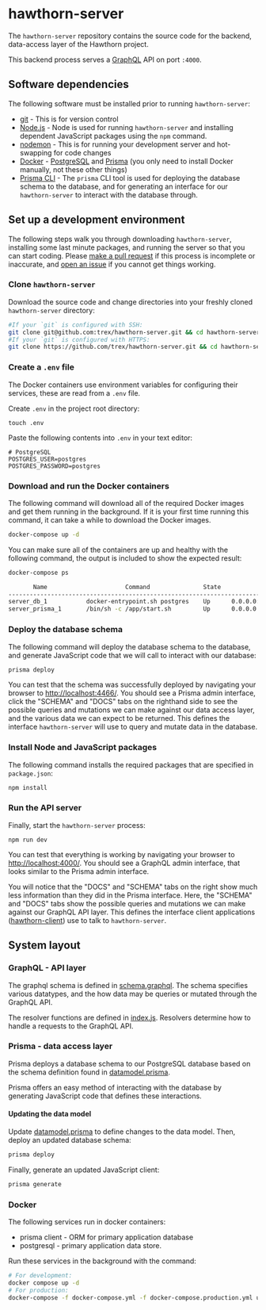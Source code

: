 # hawthorn-server
The `hawthorn-server` repository contains the source code for the backend, data-access
layer of the Hawthorn project.

This backend process serves a [GraphQL](https://graphql.org/) API on port `:4000`.

## Software dependencies
The following software must be installed prior to running `hawthorn-server`:
* [git](https://git-scm.com/downloads) - This is for version control
* [Node.js](https://nodejs.org/en/) - Node is used for running `hawthorn-server` and installing dependent JavaScript packages using the `npm` command.
* [nodemon](https://www.npmjs.com/package/nodemon) - This is for running your development server and hot-swapping for code changes
* [Docker](https://docs.docker.com/install/) - [PostgreSQL](https://www.postgresql.org/) and [Prisma](https://www.prisma.io/) (you only need to install Docker manually, not these other things)
* [Prisma CLI](https://www.prisma.io/docs/prisma-cli-and-configuration/using-the-prisma-cli-alx4/#installation) - The `prisma` CLI tool is used for deploying the database schema to the database, and for generating an interface for our `hawthorn-server` to interact with the database through.

## Set up a development environment
The following steps walk you through downloading `hawthorn-server`, installing some last minute packages, and running the server so that you can start coding.  Please [make a pull request](https://github.com/trex/hawthorn-server/pulls) if this process is incomplete or inaccurate, and [open an issue](https://github.com/trex/hawthorn-server/issues) if you cannot get things working.

### Clone `hawthorn-server`
Download the source code and change directories into your freshly cloned `hawthorn-server` directory:
```sh
#If your `git` is configured with SSH:
git clone git@github.com:trex/hawthorn-server.git && cd hawthorn-server
#If your `git` is configured with HTTPS:
git clone https://github.com/trex/hawthorn-server.git && cd hawthorn-server
```

### Create a `.env` file
The Docker containers use environment variables for configuring their services, these are read from a `.env` file.

Create `.env` in the project root directory:
```
touch .env
```

Paste the following contents into `.env` in your text editor:
```
# PostgreSQL
POSTGRES_USER=postgres
POSTGRES_PASSWORD=postgres
```

### Download and run the Docker containers
The following command will download all of the required Docker images and get them running in the background.  If it is your first time running this command, it can take a while to download the Docker images.
```sh
docker-compose up -d
```

You can make sure all of the containers are up and healthy with the following command, the output is included to show the expected result:
```sh
docker-compose ps

       Name                      Command               State                       Ports
-------------------------------------------------------------------------------------------------------------
server_db_1           docker-entrypoint.sh postgres    Up      0.0.0.0:5432->5432/tcp
server_prisma_1       /bin/sh -c /app/start.sh         Up      0.0.0.0:4466->4466/tcp
```

### Deploy the database schema
The following command will deploy the database schema to the database, and generate JavaScript code that we will call to interact with our database:
```sh
prisma deploy
```

You can test that the schema was successfully deployed by navigating your browser to [http://localhost:4466/](http://localhost:4466/).  You should see a Prisma admin interface, click the "SCHEMA" and "DOCS" tabs on the righthand side to see the possible queries and mutations we can make against our data access layer, and the various data we can expect to be returned.  This defines the interface `hawthorn-server` will use to query and mutate data in the database.

### Install Node and JavaScript packages
The following command installs the required packages that are specified in `package.json`:
```sh
npm install
```

### Run the API server
Finally, start the `hawthorn-server` process:
```
npm run dev
```

You can test that everything is working by navigating your browser to [http://localhost:4000/](http://localhost:4000/).  You should see a GraphQL admin interface, that looks similar to the Prisma admin interface.

You will notice that the "DOCS" and "SCHEMA" tabs on the right show much less information than they did in the Prisma interface.   Here, the "SCHEMA" and "DOCS" tabs show the possible queries and mutations we can make against our GraphQL API layer. This defines the interface client applications ([hawthorn-client](https://github.com/trex/hawthorn-client)) use to talk to `hawthorn-server`.

## System layout

### GraphQL - API layer
The graphql schema is defined in [schema.graphql](./schema.graphql).  The schema specifies various datatypes, and the how data may be queries or mutated through the GraphQL API.

The resolver functions are defined in [index.js](./index.js).  Resolvers determine how to handle a requests to the GraphQL API.

### Prisma - data access layer
Prisma deploys a database schema to our PostgreSQL database based on the schema definition found in [datamodel.prisma](./datamodel.prisma).

Prisma offers an easy method of interacting with the database by generating JavaScript code that defines these interactions.


#### Updating the data model
Update [datamodel.prisma](./datamodel.prisma) to define changes to the data model.
Then, deploy an updated database schema:
```sh
prisma deploy
```

Finally, generate an updated JavaScript client:
```sh
prisma generate
```

### Docker
The following services run in docker containers:
- prisma client - ORM for primary application database
- postgresql - primary application data store.

Run these services in the background with the command:
```sh
# For development:
docker compose up -d
# For production:
docker-compose -f docker-compose.yml -f docker-compose.production.yml up -d
```

